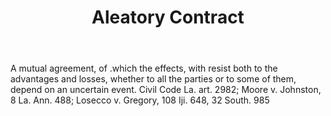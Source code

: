 ---
title: Aleatory Contract
permalink: "/definitions/aleatory-contract.html"
body: A mutual agreement, of .which the effects, with resist both to the advantages
  and losses, whether to all the parties or to some of them, depend on an uncertain
  event. Civil Code La. art. 2982; Moore v. Johnston, 8 La. Ann. 488; Losecco v. Gregory,
  108 Iji. 648, 32 South. 985
published_at: '2018-07-07'
layout: post
---
